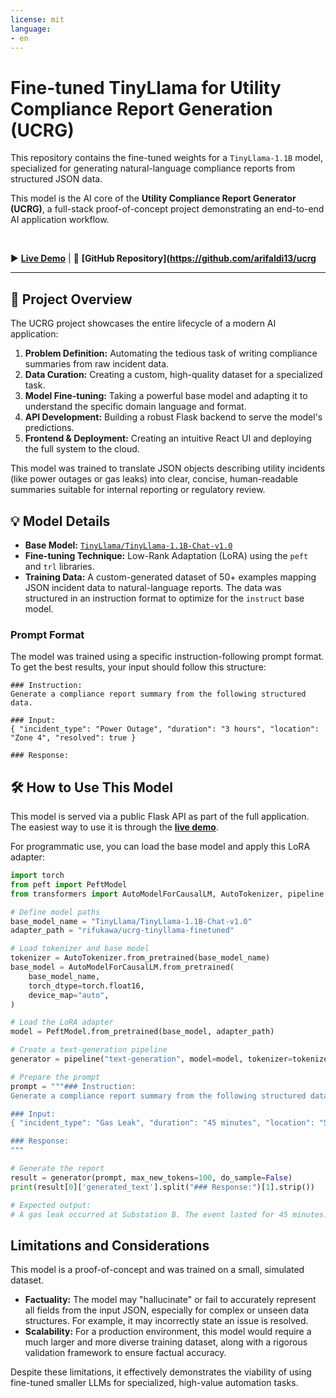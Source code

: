 ```yaml
---
license: mit
language:
- en
---
```


# Fine-tuned TinyLlama for Utility Compliance Report Generation (UCRG)

This repository contains the fine-tuned weights for a `TinyLlama-1.1B` model, specialized for generating natural-language compliance reports from structured JSON data.

This model is the AI core of the **Utility Compliance Report Generator (UCRG)**, a full-stack proof-of-concept project demonstrating an end-to-end AI application workflow.

<br>

▶️ **[Live Demo](https://rifukawa-ucrg.vercel.app/)**  |  📖 **[GitHub Repository](https://github.com/arifaldi13/ucrg**

---

## 🚀 Project Overview

The UCRG project showcases the entire lifecycle of a modern AI application:

1.  **Problem Definition:** Automating the tedious task of writing compliance summaries from raw incident data.
2.  **Data Curation:** Creating a custom, high-quality dataset for a specialized task.
3.  **Model Fine-tuning:** Taking a powerful base model and adapting it to understand the specific domain language and format.
4.  **API Development:** Building a robust Flask backend to serve the model's predictions.
5.  **Frontend & Deployment:** Creating an intuitive React UI and deploying the full system to the cloud.

This model was trained to translate JSON objects describing utility incidents (like power outages or gas leaks) into clear, concise, human-readable summaries suitable for internal reporting or regulatory review.

## 💡 Model Details

*   **Base Model:** [`TinyLlama/TinyLlama-1.1B-Chat-v1.0`](https://huggingface.co/TinyLlama/TinyLlama-1.1B-Chat-v1.0)
*   **Fine-tuning Technique:** Low-Rank Adaptation (LoRA) using the `peft` and `trl` libraries.
*   **Training Data:** A custom-generated dataset of 50+ examples mapping JSON incident data to natural-language reports. The data was structured in an instruction format to optimize for the `instruct` base model.

### Prompt Format

The model was trained using a specific instruction-following prompt format. To get the best results, your input should follow this structure:

```
### Instruction:
Generate a compliance report summary from the following structured data.

### Input:
{ "incident_type": "Power Outage", "duration": "3 hours", "location": "Zone 4", "resolved": true }

### Response:
```

## 🛠️ How to Use This Model

This model is served via a public Flask API as part of the full application. The easiest way to use it is through the **[live demo](https://rifukawa-ucrg.vercel.app/)**.

For programmatic use, you can load the base model and apply this LoRA adapter:

```python
import torch
from peft import PeftModel
from transformers import AutoModelForCausalLM, AutoTokenizer, pipeline

# Define model paths
base_model_name = "TinyLlama/TinyLlama-1.1B-Chat-v1.0"
adapter_path = "rifukawa/ucrg-tinyllama-finetuned"

# Load tokenizer and base model
tokenizer = AutoTokenizer.from_pretrained(base_model_name)
base_model = AutoModelForCausalLM.from_pretrained(
    base_model_name,
    torch_dtype=torch.float16,
    device_map="auto",
)

# Load the LoRA adapter
model = PeftModel.from_pretrained(base_model, adapter_path)

# Create a text-generation pipeline
generator = pipeline("text-generation", model=model, tokenizer=tokenizer)

# Prepare the prompt
prompt = """### Instruction:
Generate a compliance report summary from the following structured data.

### Input:
{ "incident_type": "Gas Leak", "duration": "45 minutes", "location": "Substation B", "resolved": true }

### Response:
"""

# Generate the report
result = generator(prompt, max_new_tokens=100, do_sample=False)
print(result[0]['generated_text'].split("### Response:")[1].strip())

# Expected output:
# A gas leak occurred at Substation B. The event lasted for 45 minutes. The issue has been resolved.
```

## Limitations and Considerations

This model is a proof-of-concept and was trained on a small, simulated dataset.

*   **Factuality:** The model may "hallucinate" or fail to accurately represent all fields from the input JSON, especially for complex or unseen data structures. For example, it may incorrectly state an issue is resolved.
*   **Scalability:** For a production environment, this model would require a much larger and more diverse training dataset, along with a rigorous validation framework to ensure factual accuracy.

Despite these limitations, it effectively demonstrates the viability of using fine-tuned smaller LLMs for specialized, high-value automation tasks.